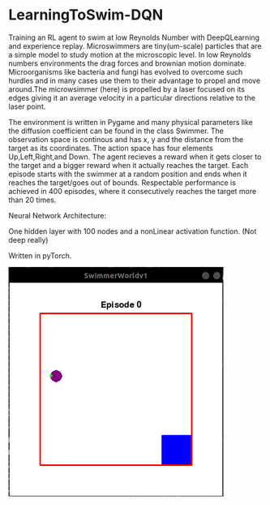 # LearningToSwim-DQN
Training an RL agent to swim at low Reynolds Number with DeepQLearning and experience replay. Microswimmers are tiny(um-scale) particles that are a simple model to study motion at the microscopic level. In low Reynolds numbers environments the drag forces and brownian motion dominate. Microorganisms like bacteria and fungi has evolved to overcome such hurdles and in many cases use them to their advantage to propel and move around.The microwsimmer (here) is propelled by a laser focused on its edges giving it an average velocity in a particular directions relative to the laser point. 

The environment is written in Pygame and many physical parameters like the diffusion coefficient can be found in the class Swimmer. The observation space is continous and has x, y and the distance from the target as its coordinates. The action space has four elements Up,Left,Right,and Down. The agent recieves a reward when it gets closer to the target and a bigger reward when it actually reaches the target. Each episode starts with the swimmer at a random position and ends when it reaches the target/goes out of bounds. Respectable performance is achieved in 400 episodes, where it consecutively reaches the target more than 20 times. 

Neural Network Architecture:

One hidden layer with 100 nodes and a nonLinear activation function. (Not deep really)

Written in pyTorch.

![Alt Text](training.gif)

